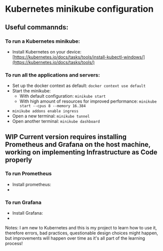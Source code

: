 # Kubernetes minikube configuration
## Useful commannds:
### To run a Kubernetes minikube:
- Install Kubernetes on your device: [https://kubernetes.io/docs/tasks/tools/install-kubectl-windows/](https://kubernetes.io/docs/tasks/tools/)
### To run all the applications and servers:
- Set up the docker context as default: ```docker context use default```
- Start the minikube:
  - With default configuration: ```minikube start```
  - With high amount of resources for improved performance: ```minikube start --cpus 8 --memory 16.384```
- ```minikube addons enable ingress```
- Open a new terminal: ```minikube tunnel```
- Open another terminal: ```minikube dashboard```
## WIP Current version requires installing Prometheus and Grafana on the host machine, working on implementing Infrastructure as Code properly
### To run Prometheus
- Install prometheus:
- 
### To run Grafana
- Install Grafana:
- 

Notes:
I am new to Kubernetes and this is my project to learn how to use it, therefore errors, bad practices, questionable design choices might happen, but improvements will happen over time as it's all part of the learning process!   
